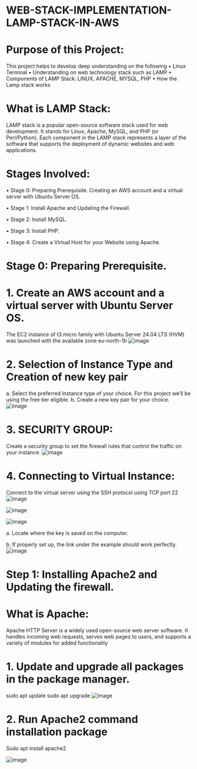 # WEB-STACK-IMPLEMENTATION-LAMP-STACK-IN-AWS

# Purpose of this Project: 
This project helps to develop deep understanding on the following
•	Linux Terminal
•	Understanding on web technology stack such as LAMP
•	Components of LAMP Stack: LINUX, APACHE, MYSQL, PHP
•	How the Lamp stack works
# What is LAMP Stack: 
LAMP stack is a popular open-source software stack used for web development. It stands for Linux, Apache, MySQL, and PHP (or Perl/Python). Each component in the LAMP stack represents a layer of the software that supports the deployment of dynamic websites and web applications.
# Stages Involved:
•	Stage 0: Preparing Prerequisite. Creating an AWS account and a virtual server with Ubuntu Server OS.

•	Stage 1: Install Apache and Updating the Firewall.

•	Stage 2: Install MySQL.

•	Stage 3: Install PHP.

•	Stage 4: Create a Virtual Host for your Website using Apache.

# Stage 0: Preparing Prerequisite. 

# 1.	Create an AWS account and a virtual server with Ubuntu Server OS. 
The EC2 instance of t3.micro family with Ubuntu Server 24.04 LTS (HVM) was launched with the available zone eu-north-1b
![image](https://github.com/user-attachments/assets/afd1054c-0fba-410f-9529-c0432c3d087a)

# 2.	Selection of Instance Type and Creation of new key pair
a.	Select the preferred Instance type of your choice. For this project we’ll be using the free tier eligible.
b.	Create a new key pair for your choice.
![image](https://github.com/user-attachments/assets/91bfe714-d55d-4c9a-b8f8-5c4e5a5983fc)

# 3.	SECURITY GROUP:
Create a security group to set the firewall rules that control the traffic on your instance.
![image](https://github.com/user-attachments/assets/024e9e30-4078-471a-91a9-d4728a2c31c6)

# 4.	Connecting to Virtual Instance:
Connect to the virtual server using the SSH protocol using TCP port 22
![image](https://github.com/user-attachments/assets/c377a53e-43c8-4270-b41e-9cf7dff3d565)

![image](https://github.com/user-attachments/assets/a1e4f5d6-4cc8-470a-bb7e-e75f28938787)

![image](https://github.com/user-attachments/assets/3ea3a25e-b94c-4d03-81ab-54ce3843db85)

a.	Locate where the key is saved on the computer. 

b.	If properly set up, the link under the example should work perfectly.  
![image](https://github.com/user-attachments/assets/30d3d3a0-fdb4-4d78-b145-aba4956dba5d)

# Step 1: Installing Apache2 and Updating the firewall.

# What is Apache: 
Apache HTTP Server is a widely used open-source web server software. It handles incoming web requests, serves web pages to users, and supports a variety of modules for added functionality
# 1.	Update and upgrade all packages in the package manager.
   sudo apt update
   sudo apt upgrade
![image](https://github.com/user-attachments/assets/e9dd4156-6b88-48c0-8fa6-303e58c83bb7)

# 2. Run Apache2 command installation package
   Sudo apt install apache2
   
   ![image](https://github.com/user-attachments/assets/1686673e-c66d-45cf-af73-8a01f0263a34)












 
